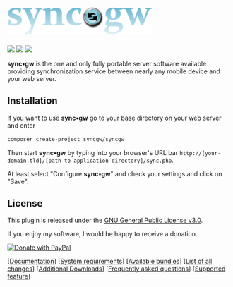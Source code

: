 # ![picture logo](https://github.com/syncgw/gui-bundle/blob/master/assets/syncgw.png "sync•gw") #
 
![](https://img.shields.io/packagist/v/syncgw/syncgw.svg)
![](https://img.shields.io/packagist/l/syncgw/syncgw.svg)
![](https://img.shields.io/packagist/dt/syncgw/syncgw.svg)
 
**sync•gw** is the one and only fully portable server software available providing synchronization service between nearly any mobile device and your web server.

## Installation ##

If you want to use **sync•gw** go to your base directory on your web server and enter

```bash
composer create-project syncgw/syncgw 
```

Then start **sync•gw** by typing into your browser's URL bar `http://[your-domain.tld]/[path to application directory]/sync.php`.

At least select "Configure **sync•gw**" and check your settings and click on "Save".

## License ##
This plugin is released under the [GNU General Public License v3.0](https://github.com/toteph42/syncgw/blob/master/syncgw/LICENSE).

If you enjoy my software, I would be happy to receive a donation.

<a href="https://www.paypal.com/donate/?hosted_button_id=DS6VK49NAFHEQ" target="_blank" rel="noopener">
  <img src="https://www.paypalobjects.com/en_US/DK/i/btn/btn_donateCC_LG.gif" alt="Donate with PayPal"/>
</a>


[[Documentation](https://github.com/syncgw/doc-bundle/blob/master/README.md)]
[[System requirements](https://github.com/syncgw/doc-bundle/blob/master/PreReqs.md)] 
[[Available bundles](https://github.com/syncgw/doc-bundle/blob/master/Packages.md)] 
[[List of all changes](https://github.com/syncgw/doc-bundle/blob/master/Changes.md)] 
[[Additional Downloads](https://github.com/syncgw/doc-bundle/blob/master/Downloads.md)] 
[[Frequently asked questions](https://github.com/syncgw/doc-bundle/blob/master/FAQ.md)] 
[[Supported feature](https://github.com/syncgw/doc-bundle/blob/master/Features.md)]
